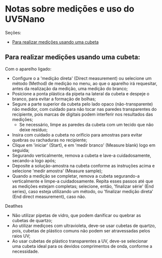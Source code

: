 # Notas sobre medições e uso do UV5Nano
Seções:
* [Para realizar medições usando uma cubeta](#medicoes_cubeta)

<a name="medicoes_cubeta"></a>
## Para realizar medições usando uma cubeta:
Com o aparelho ligado:
* Configure o a 'medição direta' (Direct measurement) ou selecione um método (Method) de medição no menu, ao que
  o aparelho irá requesitar, antes da realização da medição, uma medição do branco;
* Posicione a ponta plástica da pipeta na lateral da cubeta e despeje o branco, para evitar a formação de bolhas;
* Segure a parte superior da cubeta pelo lado opaco (não-transparente) não medidor, com cuidado para não tocar nas
  paredes transparentes do recipiente, pois marcas de digitais podem interferir nos resultados das medições;
  * Se necessário, limpe as paredes da cubeta com um tecido que não deixe resíduo;
* Insira com cuidado a cubeta no orifício para amostras para evitar quebras ou rachaduras no recipiente;
* Clique em 'iniciar' (Start), e em 'medir branco' (Measure blank) logo em seguida;
* Segurando verticalmente, remova a cubeta e lave-a cuidadosamente, secando-a logo após;
* Deposite a solução-amostra na cubeta conforme as instruções acima e selecione 'medir amostra' (Measure sample);
* Quando a medição se completar, remova a cubeta segurando-a verticalmente e limpe-a cuidadosamente.
Repita esses passos até que as medições estejam completas; selecione, então, 'finalizar série' (End series), caso
esteja utilizando um método, ou 'finalizar medição direta' (End direct measurement), caso não.

Deatlhes
* Não utilizar pipetas de vidro, que podem danificar ou quebrar as cubetas de quartzo;
* Ao utilizar mediçoes com ultravioleta, deve-se usar cubetas de quartzo, pois, cubetas de plástico comuns não
  podem ser atravessadas pelos raios UV;
* Ao usar cubetas de plástico transparentes a UV, deve-se selecionar uma cubeta ideal para os devidos comprimentos
  de onda, conforme a necessidade.
